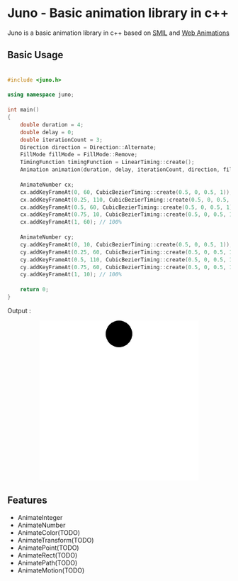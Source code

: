 # Juno - Basic animation library in c++

Juno is a basic animation library in c++ based on [SMIL](https://www.w3.org/TR/REC-smil/smil-animation.html) and [Web Animations](https://drafts.csswg.org/web-animations)

## Basic Usage

```cpp

#include <juno.h>

using namespace juno;

int main()
{
    double duration = 4;
    double delay = 0;
    double iterationCount = 3;
    Direction direction = Direction::Alternate;
    FillMode fillMode = FillMode::Remove;
    TimingFunction timingFunction = LinearTiming::create();
    Animation animation(duration, delay, iterationCount, direction, fillMode, timingFunction);

    AnimateNumber cx;
    cx.addKeyFrameAt(0, 60, CubicBezierTiming::create(0.5, 0, 0.5, 1)); // 0%
    cx.addKeyFrameAt(0.25, 110, CubicBezierTiming::create(0.5, 0, 0.5, 1)); // 25%
    cx.addKeyFrameAt(0.5, 60, CubicBezierTiming::create(0.5, 0, 0.5, 1)); // 50%
    cx.addKeyFrameAt(0.75, 10, CubicBezierTiming::create(0.5, 0, 0.5, 1)); // 75%
    cx.addKeyFrameAt(1, 60); // 100%

    AnimateNumber cy;
    cy.addKeyFrameAt(0, 10, CubicBezierTiming::create(0.5, 0, 0.5, 1)); // 0%
    cy.addKeyFrameAt(0.25, 60, CubicBezierTiming::create(0.5, 0, 0.5, 1)); // 25%
    cy.addKeyFrameAt(0.5, 110, CubicBezierTiming::create(0.5, 0, 0.5, 1)); // 50%
    cy.addKeyFrameAt(0.75, 60, CubicBezierTiming::create(0.5, 0, 0.5, 1)); // 75%
    cy.addKeyFrameAt(1, 10); // 100%

    return 0;
}
```

Output :

<p align="center">
  <img src="https://github.com/sammycage/juno/blob/main/hello.gif">
</p>

## Features

- AnimateInteger
- AnimateNumber
- AnimateColor(TODO)
- AnimateTransform(TODO)
- AnimatePoint(TODO)
- AnimateRect(TODO)
- AnimatePath(TODO)
- AnimateMotion(TODO)
